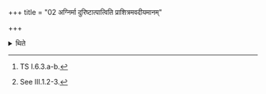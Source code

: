 +++
title = "02 अग्निर्मा दुरिष्टात्पात्विति प्राशित्रमवदीयमानम्"

+++

<details><summary>थिते</summary>

2. With agnir mā duriṣṭāt pātu...[^1] he addresses the Prāśitra being cut.[^2]  

[^1]: TS I.6.3.a-b.  

[^2]: See III.1.2-3.
</details>
